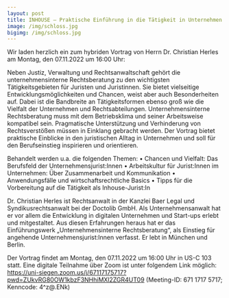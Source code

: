 ```yaml
---
layout: post
title: INHOUSE – Praktische Einführung in die Tätigkeit in Unternehmen und Rechtsabteilungen - Hybrider Vortrag von Dr. Christian Herles am 07.11, 16:00 Uhr
image: /img/schloss.jpg
bigimg: /img/schloss.jpg
---
```


Wir laden herzlich ein zum hybriden Vortrag von Herrn Dr. Christian Herles am Montag, den 07.11.2022 um 16:00 Uhr:

Neben Justiz, Verwaltung und Rechtsanwaltschaft gehört die unternehmensinterne Rechtsberatung zu den wichtigsten Tätigkeitsgebieten für Juristen und Juristinnen. 
Sie bietet vielseitige Entwicklungsmöglichkeiten und Chancen, weist aber auch Besonderheiten auf. Dabei ist die Bandbreite an Tätigkeitsformen ebenso groß wie die Vielfalt der Unternehmen und Rechtsabteilungen. 
Unternehmensinterne Rechtsberatung muss mit dem Betriebsklima und seiner Arbeitsweise kompatibel sein. Pragmatische Unterstützung und Verhinderung von Rechtsverstößen müssen in Einklang gebracht werden. 
Der Vortrag bietet praktische Einblicke in den juristischen Alltag in Unternehmen und soll für den Berufseinstieg inspirieren und orientieren. 

Behandelt werden u.a. die folgenden Themen:
•	Chancen und Vielfalt: Das Berufsfeld der Unternehmensjurist:Innen
•	Arbeitskultur für Jurist:Innen im Unternehmen: Über Zusammenarbeit und Kommunikation
•	Anwendungsfälle und wirtschaftsrechtliche Basics
•	Tipps für die Vorbereitung auf die Tätigkeit als Inhouse-Jurist:In


Dr. Christian Herles ist Rechtsanwalt in der Kanzlei Baer Legal und Syndikusrechtsanwalt bei der Doctolib GmbH. 
Als Unternehmensanwalt hat er vor allem die Entwicklung in digitalen Unternehmen und Start-ups erlebt und mitgestaltet. Aus diesen Erfahrungen heraus hat er das Einführungswerk „Unternehmensinterne Rechtsberatung“, als Einstieg für angehende Unternehmensjurist:Innen verfasst. 
Er lebt in München und Berlin.  

Der Vortrag findet am Montag, den 07.11.2022 um 16:00 Uhr in US-C 103 statt. Eine digitale Teilnahme über Zoom ist unter folgendem Link möglich:
https://uni-siegen.zoom.us/j/67117175717?pwd=ZUkvRG80OW1kbzF3NHhiMXl2ZGR4UT09 (Meeting-ID: 671 1717 5717; Kenncode: 4^z@.ENk)

